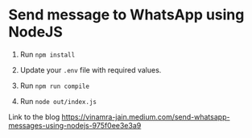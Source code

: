 # Send message to WhatsApp using NodeJS

1. Run `npm install`

2. Update your `.env` file with required values.

3. Run `npm run compile`

4. Run `node out/index.js`

Link to the blog https://vinamra-jain.medium.com/send-whatsapp-messages-using-nodejs-975f0ee3e3a9
